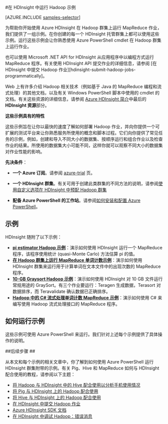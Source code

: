 <properties
	pageTitle="在 HDInsight 中运行 Hadoop 示例 | Azure"
	description="使用所提供的示例开始使用 Azure HDInsight 服务。在数据群集中使用运行 MapReduce 程序的 PowerShell 脚本。"
	services="hdinsight"
	documentationCenter=""
	tags="azure-portal"
	authors="mumian"
	manager="paulettm"
	editor="cgronlun"/>

<tags
	ms.service="hdinsight"
	ms.date="07/09/2015"
	wacn.date="10/03/2015"/>




#在 HDInsight 中运行 Hadoop 示例

[AZURE.INCLUDE [samples-selector](../includes/hdinsight-run-samples-selector.md)]

为帮助你开始使用 Azure HDInsight 在 Hadoop 群集上运行 MapReduce 作业，我们提供了一组示例。在你创建的每一个 HDInsight 托管群集上都可以使用这些示例。运行这些示例会让你熟悉使用 Azure PowerShell cmdlet 在 Hadoop 群集上运行作业。

也可以使用 Microsoft .NET API for HDInsight 从应用程序中以编程方式运行 MapReduce 程序。有关使用 HDInsight API 提交作业的详细信息，请参阅 [在 HDInsight 中提交 Hadoop 作业][hdinsight-submit-hadoop-jobs-programmatically]。

Web 上有许多介绍 Hadoop 相关技术（例如基于 Java 的 MapReduce 编程和流式处理）的其他文档，以及有关 Windows PowerShell 脚本中使用的 cmdlet 的文档。有关这些资源的详细信息，请参阅 [Azure HDInsight 简介][hdinsight-introduction]中最后的 **HDInsight 资源**部分。

**这些示例具有的特性**

<p>这些示例旨在让你以最快的速度了解如何部署 Hadoop 作业，并向你提供一个可扩展的测试平台来让你熟悉服务所使用的概念和脚本过程。它们向你提供了常见任务的示例，例如，创建和导入不同大小的数据集、按顺序运行和组合作业以及检查作业的结果。所使用的数据集大小可能不同，这样你就可以观察不同大小的数据集对作业性能的影响。</p>


**先决条件**：

- **一个 Azure 订阅**。请参阅 [azure-trial](/pricing/1rmb-trial/) 页。

- **一个 HDInsight 群集**。有关可用于创建此类群集的不同方法的说明，请参阅[使用自定义选项在 HDInsight 中预配 Hadoop 群集](/documentation/articles/hdinsight-provision-clusters)

- **配备 Azure PowerShell 的工作站**。请参阅[如何安装和配置 Azure PowerShell][powershell-install-configure]。

## 示例 ##

HDInsight 随附了以下示例：

- [**pi estimator Hadoop 示例**][hdinsight-sample-pi-estimator]：演示如何使用 HDInsight 运行一个 MapReduce 程序，该程序使用统计 (quasi-Monte Carlo) 方法估算 pi 的值。
- [**在 Hadoop 群集上运行 MapReduce 单词计数示例**][hdinsight-sample-wordcount]：演示如何使用 HDInsight 群集来运行用于计算单词在文本文件中的出现次数的 MapReduce 程序。
- [**10-GB Graysort Hadoop 示例**][hdinsight-sample-10gb-graysort]：演示如何使用 HDInsight 对 10 GB 文件运行常规用途的 GraySort。有三个作业要运行：Teragen 生成数据，Terasort 对数据排序，而 Teravalidate 确认数据已正确排序。
- [**Hadoop 中的 C# 流式处理单词计数 MapReduce 示例**][hdinsight-sample-csharp-streaming]：演示如何使用 C# 来编写使用 Hadoop 流式处理接口的 MapReduce 程序。


## 如何运行示例 ##

这些示例可使用 Azure PowerShell 来运行。我们针对上述每个示例提供了具体操作的说明。

##后续步骤 ##

从本文和每个示例的相关文章中，你了解到如何使用 Azure PowerShell 运行 HDInsight 群集附带的示例。有关 Pig、Hive 和 MapReduce 如何与 HDInsight 配合使用的教程，请参阅以下主题：

* [将 Hadoop 与 HDInsight 中的 Hive 配合使用以分析手机使用情况][hdinsight-get-started]
* [将 Pig 与 HDInsight 上的 Hadoop 配合使用][hdinsight-use-pig]
* [将 Hive 与 HDInsight 上的 Hadoop 配合使用][hdinsight-use-hive]
* [在 HDInsight 中提交 Hadoop 作业][hdinsight-submit-jobs]
* [Azure HDInsight SDK 文档][hdinsight-sdk-documentation]
* [在 HDInsight 中调试 Hadoop：错误消息][hdinsight-errors]


[hdinsight-errors]: /documentation/articles/hdinsight-debug-jobs
[hdinsight-sdk-documentation]: http://msdn.microsoft.com/zh-cn/library/dn479185.aspx

[hdinsight-submit-jobs]: /documentation/articles/hdinsight-submit-hadoop-jobs-programmatically
[hdinsight-introduction]: /documentation/articles/hdinsight-hadoop-introduction
[powershell-install-configure]: install-configure-powershell
[hdinsight-get-started]: hdinsight-get-started
[hdinsight-samples]: hdinsight-run-samples
[hdinsight-sample-10gb-graysort]: hdinsight-sample-10gb-graysort
[hdinsight-sample-csharp-streaming]: hdinsight-sample-csharp-streaming
[hdinsight-sample-pi-estimator]: hdinsight-sample-pi-estimator
[hdinsight-sample-wordcount]: hdinsight-sample-wordcount
[hdinsight-use-hive]: hdinsight-use-hive
[hdinsight-use-pig]: hdinsight-use-pig
<!---HONumber=71-->